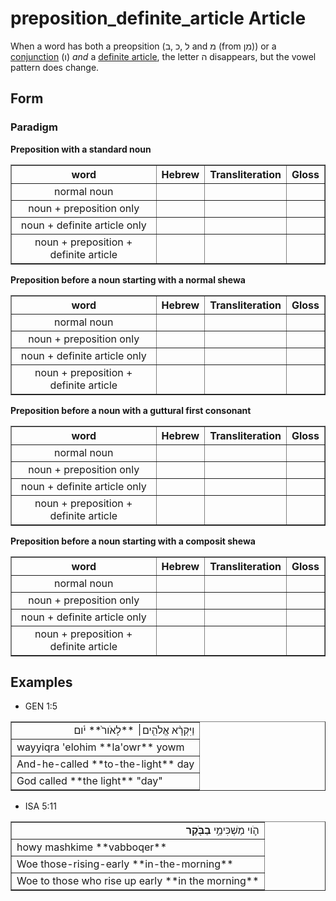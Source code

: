 # preposition_definite_article Article
When a word has both a preopsition (ל ,כ ,ב and מ (from מִן)) or a [conjunction](https://git.door43.org/Door43/en-uhg/src/master/content/conjunction/02.md) (ו) *and* a [definite article](https://git.door43.org/Door43/en-uhg/src/master/content/particle_definite_article/02.md), the letter ה disappears, but the vowel pattern does change.

## Form

### Paradigm

**Preposition with a standard noun**
<table border="1" class="docutils">
<tr class="row-odd"><th>word</th><th>Hebrew</th><th>Transliteration</th><th>Gloss</th>
</tr>
<tr class="row-even" align="center"><td>normal noun</td><td></td><td></td><td></td>
</tr>
<tr class="row-odd" align="center"><td>noun + preposition only</td><td></td><td></td><td></td>
</tr>
<tr class="row-even" align="center"><td>noun + definite article only</td><td></td><td></td><td></td>
</tr>
<tr class="row-odd" align="center"><td>noun + preposition + definite article</td><td></td><td></td><td></td>
</tr>
</tbody>
</table>

**Preposition before a noun starting with a normal shewa**
<table border="1" class="docutils">
<tr class="row-odd"><th>word</th><th>Hebrew</th><th>Transliteration</th><th>Gloss</th>
</tr>
<tr class="row-even" align="center"><td>normal noun</td><td></td><td></td><td></td>
</tr>
<tr class="row-odd" align="center"><td>noun + preposition only</td><td></td><td></td><td></td>
</tr>
<tr class="row-even" align="center"><td>noun + definite article only</td><td></td><td></td><td></td>
</tr>
<tr class="row-odd" align="center"><td>noun + preposition + definite article</td><td></td><td></td><td></td>
</tr>
</tbody>
</table>

**Preposition before a noun with a guttural first consonant**
<table border="1" class="docutils">
<tr class="row-odd"><th>word</th><th>Hebrew</th><th>Transliteration</th><th>Gloss</th>
</tr>
<tr class="row-even" align="center"><td>normal noun</td><td></td><td></td><td></td>
</tr>
<tr class="row-odd" align="center"><td>noun + preposition only</td><td></td><td></td><td></td>
</tr>
<tr class="row-even" align="center"><td>noun + definite article only</td><td></td><td></td><td></td>
</tr>
<tr class="row-odd" align="center"><td>noun + preposition + definite article</td><td></td><td></td><td></td>
</tr>
</tbody>
</table>

**Preposition before a noun starting with a composit shewa**
<table border="1" class="docutils">
<tr class="row-odd"><th>word</th><th>Hebrew</th><th>Transliteration</th><th>Gloss</th>
</tr>
<tr class="row-even" align="center"><td>normal noun</td><td></td><td></td><td></td>
</tr>
<tr class="row-odd" align="center"><td>noun + preposition only</td><td></td><td></td><td></td>
</tr>
<tr class="row-even" align="center"><td>noun + definite article only</td><td></td><td></td><td></td>
</tr>
<tr class="row-odd" align="center"><td>noun + preposition + definite article</td><td></td><td></td><td></td>
</tr>
</tbody>
</table>

## Examples

* GEN 1:5
<table border="1" class="docutils">
<colgroup>
<col width="100%" />
</colgroup>
<tbody valign="top">
<tr class="row-odd" align="right"><td>וַיִּקְרָ֨א אֱלֹהִ֤ים׀ **לָאֹור֙** יֹ֔ום</td>
</tr>
<tr class="row-even"><td>wayyiqra 'elohim **la'owr** yowm</td>
</tr>
<tr class="row-odd"><td>And-he-called **to-the-light** day</td>
</tr>
<tr class="row-even"><td>God called **the light** "day"</td>
</tr>
</tbody>
</table>

* ISA 5:11
<table border="1" class="docutils">
<colgroup>
<col width="100%" />
</colgroup>
<tbody valign="top">
<tr class="row-odd" align="right"><td>הֹ֛וי מַשְׁכִּימֵ֥י <b>בַבֹּ֖קֶר</b></td>
</tr>
<tr class="row-even"><td>howy mashkime **vabboqer**</td>
</tr>
<tr class="row-odd"><td>Woe those-rising-early **in-the-morning**</td>
</tr>
<tr class="row-even"><td>Woe to those who rise up early **in the morning**</td>
</tr>
</tbody>
</table>